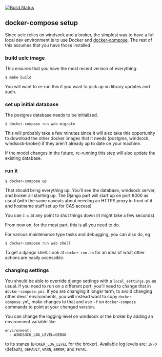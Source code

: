 [![Build Status](https://travis-ci.org/ccnmtl/uelc.svg?branch=master)](https://travis-ci.org/ccnmtl/uelc)

## docker-compose setup

Since uelc relies on windsock and a broker, the simplest way to have a
full local dev environment is to use Docker and
[docker-compose](https://docs.docker.com/compose/). The rest of this
assumes that you have those installed.

### build uelc image

This ensures that you have the most recent version of everything:

    $ make build

You will want to re-run this if you want to pick up on library updates
and such.

### set up initial database

The postgres database needs to be initialized.

    $ docker-compose run web migrate

This will probably take a few minutes since it will also take this
opportunity to download the other docker images that it needs
(postgres, windsock, windsock-broker) if they aren't already up to
date on your machine.

If the model changes in the future, re-running this step will also
update the existing database.

### run it

    $ docker-compose up

That should bring everything up. You'll see the database, windsock
server, and broker all starting up. The Django part will start up on
port 8000 as usual (with the same caveats about needing an HTTPS proxy
in front of it and hostname stuff set up for CAS access)

You can `C-c` at any point to shut things down (it might take a few
seconds).

From now on, for the most part, this is all you need to do.

For various maintenance type tasks and debugging, you can also do, eg

    $ docker-compose run web shell

To get a django shell. Look at `docker-run.sh` for an idea of what
other actions are easily accessible.

### changing settings

You should be able to override django settings with a
`local_settings.py` as usual. If you need to run on a different port,
you'll need to change that in `docker-compose.yml`. If you are
changing it longer term, to avoid changing other devs' environments,
you will instead want to copy `docker-compose.yml`, make changes to
that and use `-f` on `docker-compose` commands to point at your
changed version.

You can change the logging level on windsock or the broker by adding
an environment variable like

    environment:
      - WINDSOCK_LOG_LEVEL=DEBUG

to its stanza (`BROKER_LOG_LEVEL` for the broker). Available log
levels are: `INFO` (default), `DEFAULT`, `WARN`, `ERROR`, and `FATAL`.

